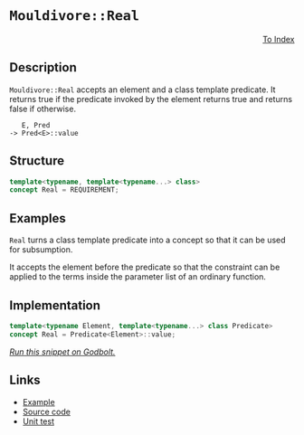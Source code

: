 <!-- Copyright 2024 Feng Mofan
SPDX-License-Identifier: Apache-2.0 -->

# `Mouldivore::Real`

<p style='text-align: right;'><a href="../../concepts.md#mouldivore-real">To Index</a></p>

## Description

`Mouldivore::Real` accepts an element and a class template predicate.
It returns true if the predicate invoked by the element returns true and returns false if otherwise.

<pre><code>   E, Pred
-> Pred&lt;E&gt;::value</code></pre>

## Structure

```C++
template<typename, template<typename...> class>
concept Real = REQUIREMENT;
```

## Examples

`Real` turns a class template predicate into a concept so that it can be used for subsumption.

It accepts the element before the predicate so that the constraint can be applied to the terms inside the parameter list of an ordinary function.

## Implementation

```C++
template<typename Element, template<typename...> class Predicate>
concept Real = Predicate<Element>::value;
```

[*Run this snippet on Godbolt.*](https://godbolt.org/#z:OYLghAFBqd5QCxAYwPYBMCmBRdBLAF1QCcAaPECAMzwBtMA7AQwFtMQByARg9KtQYEAysib0QXACx8BBAKoBnTAAUAHpwAMvAFYTStJg1DIApACYAQuYukl9ZATwDKjdAGFUtAK4sGe1wAyeAyYAHI%2BAEaYxCDSAA6oCoRODB7evnoJSY4CQSHhLFEx0naYDilCBEzEBGk%2Bfly2mPY5DJXVBHlhkdGxtlU1dRmNCgOdwd2FvZIAlLaoXsTI7BwA9ABUm1vbO7vrqyYaAIIbWwDUACKYca6MyHiYCmfbB8enex87r0eHP2YAzMFkN4sGcTP83AQAJ43AD6BGITEICnB2F%2Bv3enyxm2%2BmLOAEkWHF6GxBExWs8trjsTT9r8CJgiQYGeDITDGKxMGdsCTGARSGcGUzyZhWdCbsw2AA6GWos7ApgKJ7KYiYfCiFn/NHHNAMZZxAhnABKmDEYP%2BFzOKrVeA1oohPMZfNRIBAADcxF57VZjhjaTi/ecACqPAhPF6B2nfemM4kisXsyWYGVS1G/UbELwOM5CTlHBT4wTogDsFjOo3JtvlAlGmFUcWIZwiqE8Zw93i5JlLVDESi7F3BZf7g/RxyFcc1bjTxwzWcNubY%2BcLBFZwRXWpLZYrjmQ1YYtfrjebrfbXrBpYRXuH/yHxYHN9H%2BYI6Fdl8w8PZZyoXgYEBNYlZBdMCXIstTOJgvCIGYRxnZ9XR7WglA/G4vx/CAIKgmCfjebYzhDUZKQDWDK2QWFFSUGoICwYFxUwag0K4GYZldU9MGgh9iJ3MilWiAgIDAMAzmo2haPo38uClRjmPdT02MHDg5loTgAFZeD8DgtFIVBOCnSxrHLBYlk7AEeFIAhNAUuYAGsQGUgA2KUAA47KkZTizsyQAE5/ncgF9E4SReBYCQNA0Uh1M07SOF4BQQDC8yNIU0g4FgGBEBABYCDiSDyEoNAiToaJQk5ThVGcgBaDyzmAZBdykKUzF4G0iGIPAX0afhBBEMR2CkGRBEUFR1ES0hdEaAB3RE4k4HhFJUtSLK0zgAHlIOyw1UCoM4yrsyrJGq2qznqswzggDwCvoRtzH%2BRjeASrQ5ggJB8riQqyAoCAXrekBgCkMw%2BDoBliFiiAIkWiJgmqKEZt4CHmGIKFloibQygS0z8tJAhloYWhoZGrAIi8YA3DERCYdILAWEMYBxHxvBVXKN1HkWusykglZTLXZpFtoPAIkRBGPCwRaETwYLuF4JniGbJQripoxeaMCy5ioAxgAUAA1B5xuWiVyc64RRHEPqDcGtRFrG/RqZQaxrH0PnYsgOZUANFJYo4crRnQcELlMPTLDMSKpdarBHYgOZSnKZwIFcIYGlIQIJgKIpMkSZIBDj1PshSLpk96EZmlRioxkzguWmLjpc56GIRhLzx6j0CsairqYa4jwzlgkOaOFU8LFqi7aKqqmq6skBrTtwQgSDBEyZju5W5gQU0sBicPSBsyR/ilbzi0kDRJDMSQ7NC%2BzPP8jhAtIYL/jMKV/js4tHP%2BRzlOUrgfM8xy%2B5GqKYriszlbJTSk9DKa0cofS%2BpdYqbBSpD32gqIwR1PKSSlJpZqJA2p6ANt1Y20hTZKHNiNXQ/1JpMGmhLbuvcIq8CiqtLKkEzibUHrtKqCDgBIJQRoU651XqXRnjfOeADEqPWeqgC60RcqfTEbw3obCuCeS4GFGgIloggzBiNOGUNyaaIRkjFGDhyYYz5NjXGi0CZExJrQMmEsKaMmprTTS%2BAGaOCZu7NBqg2YMnJlzJSI1eb8yhkLFYmlRbi1MlLGWmA5b2OCKAYRfA1aa21rrRg%2BtZA4N6ng2QZthqaWIVbJWfsrCWHthEMOztXY1k4J7Z8PsinWEDjQ4ObVmZOyaOXaOsd67DATgwdALcU6NCyOnVI3T47DNaAM/O7Si4CHaIMMZjdC5RzaGMKZNd%2BgdFLps5uSdq5d3mIsTujFz5UP7pwZhe15QGEQfIzhE98AtX4bdIRD1F7L16GvGyiiwq%2BMvtfZSUovLKU8mYUFZg7KOXfh5b%2BkVOB/3ioAlK6VMrrUkZAoqJUODVBYFVFgCg3S7jdHc5koYmqPIwe1fqhseoSCyQNAhuSdAgH%2BKQUh5DZqnIWj/FaYCNpbVUHiglRKSUigImdaRb1%2BH/EEfdJKICMXvTypKy67pkBxDiLCYlnlYSktGLCQVeDAaqMoOozSOi8amQtXo1GhixGYxMXjRxmBCbE1Ju7UylN7HBN4E4ouriWYeOQOzbxghuZ%2BL5gLKEQSRatTCZLaIkTokK1iYA1WTB1Za0wDrPWNjsFG0ydSnJFsWUFOMLbEp/jylaUqfuTgqwvY239hYRpWlmmh3gBHZZrQXB9O2YnfI%2Byhlp1aNsiZOc9mtyWR01ZWzFll1mbO3Zg6p21znekeOTdxgrsGe3I5vVKHcrhRwbaQrCVtlFQycVk8nnXReXKpipAl5MBXpQbu/yWW32hQCMwv6uCOQ0HZEFsKaHwtsP/B91lYhb3fi/A%2B/xlKAYBO5c%2B/wj2geiq8yy59GogaWphyDpApZJGcJIIAA%3D)

## Links

- [Example](../../../code/facilities/concepts/mouldivore/real/implementation.hpp)
- [Source code](../../../../conceptrodon/mouldivore/concepts/real.hpp)
- [Unit test](../../../../tests/unit/concepts/mouldivore/real.test.hpp)
